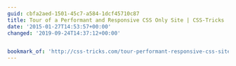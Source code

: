 ```yaml
---
guid: cbfa2aed-1501-45c7-a584-1dcf45710c87
title: Tour of a Performant and Responsive CSS Only Site | CSS-Tricks
date: '2015-01-27T14:53:57+00:00'
changed: '2019-09-24T14:37:12+00:00'


bookmark_of: 'http://css-tricks.com/tour-performant-responsive-css-site/'
---
```




